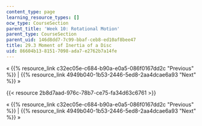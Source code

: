 ```yaml
---
content_type: page
learning_resource_types: []
ocw_type: CourseSection
parent_title: 'Week 10: Rotational Motion'
parent_type: CourseSection
parent_uid: 146d8dd7-7c99-bbaf-ceb8-ed10af8bee47
title: 29.3 Moment of Inertia of a Disc
uid: 86604b13-8151-7098-ada7-e2762b7a14fe
---
```


« {{% resource_link c32ec05e-c684-b90a-e0a5-086f0167dd2c "Previous" %}} | {{% resource_link 4949b040-1b53-2446-5ed8-2aa4dcae6a93 "Next" %}} »

{{< resource 2b8d7aad-976c-78b7-ce75-fa34d63c6761 >}}

« {{% resource_link c32ec05e-c684-b90a-e0a5-086f0167dd2c "Previous" %}} | {{% resource_link 4949b040-1b53-2446-5ed8-2aa4dcae6a93 "Next" %}} »